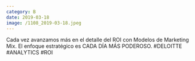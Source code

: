 ```yaml
--- 
category: B 
date: 2019-03-18 
image: /1108_2019-03-18.jpeg 
--- 
```


Cada vez avanzamos más en el detalle del ROI con Modelos de Marketing Mix. El enfoque estratégico es CADA DÍA MÁS PODEROSO. #DELOITTE #ANALYTICS #ROI